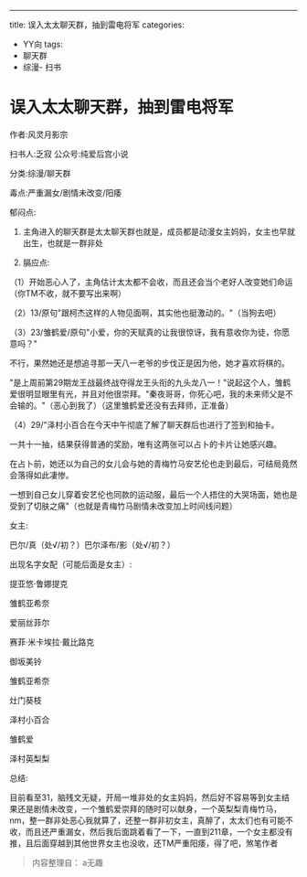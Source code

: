---
title: 误入太太聊天群，抽到雷电将军
categories:
- YY向
tags:
- 聊天群
- 综漫- 扫书
# 误入太太聊天群，抽到雷电将军
作者:风灵月影宗

扫书人:乏寂 公众号:纯爱后宫小说

分类:综漫/聊天群

毒点:严重漏女/剧情未改变/阳痿

郁闷点:

1.  主角进入的聊天群是太太聊天群也就是，成员都是动漫女主妈妈，女主也早就出生，也就是一群非处

2.  膈应点:

（1）开始恶心人了，主角估计太太都不会收，而且还会当个老好人改变她们命运（你TM不收，就不要写出来啊）

（2）13/原句"跟柯杰这样的人物见面啊，其实他也挺激动的。"（当狗去吧）

（3）23/雏鹤爱/原句"小爱，你的天赋真的让我很惊讶，我有意收你为徒，你愿意吗？"

不行，果然她还是想追寻那一天八一老爷的步伐正是因为他，她才喜欢将棋的。

"是上周前第29期龙王战最终战夺得龙王头衔的九头龙八一！"说起这个人，雏鹤爱很明显眼里有光，并且对他很崇拜。"秦夜哥哥，你死心吧，我的未来师父是不会输的。"（恶心到我了）（这里雏鹤爱还没有去拜师，正准备）

（4）29/"泽村小百合在今天中午彻底了解了聊天群后也进行了签到和抽卡。

一共十一抽，结果获得普通的奖励，唯有这两张可以占卜的卡片让她感兴趣。

在占卜前，她还以为自己的女儿会与她的青梅竹马安艺伦也走到最后，可结局竟然会落得如此凄惨。

一想到自己女儿穿着安艺伦也同款的运动服，最后一个人捂住的大哭场面，她也是受到了切肤之痛"（也就是青梅竹马剧情未改变加上时间线问题）

女主:

巴尔/真（处√/初？）巴尔泽布/影（处√/初？）

出现名字女配（可能后面是女主）:

提亚悠·鲁娜提克

雏鹤亚希奈

爱丽丝菲尔

赛菲·米卡埃拉·戴比路克

御坂美铃

雏鹤亚希奈

灶门葵枝

泽村小百合

雏鹤爱

泽村英梨梨

总结:

目前看至31，脑残文无疑，开局一堆非处的女主妈妈，然后好不容易等到女主结果还是剧情未改变，一个雏鹤爱崇拜的随时可以献身，一个英梨梨青梅竹马，nm，整一群非处恶心我就算了，还整一群非初女主，真醉了，太太们也有可能不收，而且还严重漏女，然后我后面跳着看了一下，一直到211章，一个女主都没有推，且后面穿越到其他世界女主也没收，还TM严重阳痿，得了吧，煞笔作者


> 内容整理自： a无趣